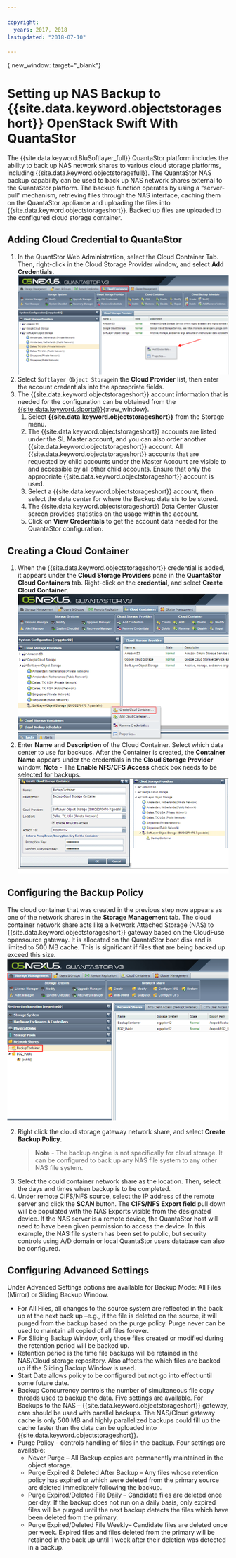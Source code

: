 ```yaml
---

copyright:
  years: 2017, 2018
lastupdated: "2018-07-10"

---
```

{:new_window: target="_blank"}


# Setting up NAS Backup to {{site.data.keyword.objectstorageshort}} OpenStack Swift With QuantaStor

The {{site.data.keyword.BluSoftlayer_full}} QuantaStor platform includes the ability to back up NAS network shares to various cloud storage platforms, including {{site.data.keyword.objectstoragefull}}. The QuantaStor NAS backup capability can be used to back up NAS network shares external to the QuantaStor platform. The backup function operates by using a “server-pull” mechanism, retrieving files through the NAS interface, caching them on the QuantaStor appliance and uploading the files into {{site.data.keyword.objectstorageshort}}. Backed up files are uploaded to the configured cloud storage container.


## Adding Cloud Credential to QuantaStor

1. In the QuantStor Web Administration, select the Cloud Container Tab. Then, right-click in the Cloud Storage Provider window, and select **Add Credentials**.<br/>![Add Credentials](/images/add_credentials.png)
2. Select `Softlayer Object Storage`in the **Cloud Provider** list, then enter the account credentials into the appropriate fields.
3. The {{site.data.keyword.objectstorageshort}} account information that is needed for the configuration can be obtained from the [{{site.data.keyword.slportal}}](https://control.softlayer.com/){:new_window}.
    1. Select **{{site.data.keyword.objectstorageshort}}** from the Storage menu.
    2. The {{site.data.keyword.objectstorageshort}} accounts are listed under the SL Master account, and you can also order another {{site.data.keyword.objectstorageshort}} account. All {{site.data.keyword.objectstorageshort}} accounts that are requested by child accounts under the Master Account are visible to and accessible by all other child accounts. Ensure that only the appropriate {{site.data.keyword.objectstorageshort}} account is used.
    3. Select a {{site.data.keyword.objectstorageshort}} account, then select the data center for where the Backup data sis to be stored.
    4. The {{site.data.keyword.objectstorageshort}} Data Center Cluster screen provides statistics on the usage within the account.
    5. Click on **View Credentials** to get the account data needed for the QuantaStor configuration.

## Creating a Cloud Container

1. When the {{site.data.keyword.objectstorageshort}} credential is added, it appears under the **Cloud Storage Providers** pane in the **QuantaStor Cloud Containers** tab. Right-click on the **credential**, and select **Create Cloud Container**.<br/>![Cloud Container](/images/cloud_container.png)
2. Enter **Name** and **Description** of the Cloud Container. Select which data center to use for backups. After the Container is created, the **Container Name** appears under the credentials in the **Cloud Storage Provider** window.
   **Note** - The **Enable NFS/CFS Access** check box needs to be  selected for backups. <br/> ![Enabling NFS/CFS Access](/images/NFS_CFS.png)

## Configuring the Backup Policy

The cloud container that was created in the previous step now appears as one of the network shares in the **Storage Management** tab. The cloud container network share acts like a Network Attached Storage (NAS) to {{site.data.keyword.objectstorageshort}} gateway based on the CloudFuse opensource gateway. It is allocated on the QuantaStor boot disk and is limited to 500 MB cache. This is significant if files that are being backed up exceed this size.<br/> ![Backup](/images/backup.png)

2. Right click the cloud storage gateway network share, and select **Create Backup Policy**.
   >**Note** - The backup engine is not specifically for cloud storage. It can be configured to back up any NAS file system to any other NAS file system. 
3. Select the could container network share as the location. Then, select the days and times when backup is to be completed.
4. Under remote CIFS/NFS source, select the IP address of the remote server and click the **SCAN** button. The **CIFS/NFS Export field** pull down will be populated with the NAS Exports visible from the designated device. If the NAS server is a remote device, the QuantaStor host will need to have been given permission to access the device. In this example, the NAS file system has been set to public, but security controls using A/D domain or local QuantaStor users database can also be configured.

## Configuring Advanced Settings

Under Advanced Settings options are available for Backup Mode: All Files (Mirror) or Sliding Backup Window.

 - For All Files, all changes to the source system are reflected in the back up at the next back up –e.g., if the file is deleted on the source, it will purged from the backup based on the purge policy. Purge never can be used to maintain all copied of all files forever.
 - For Sliding Backup Window, only those files created or modified during the retention period will be backed up.
 - Retention period is the time file backups will be retained in the NAS/Cloud storage repository. Also affects the which files are backed up if the Sliding Backup Window is used.
 - Start Date allows policy to be configured but not go into effect until some future date.
 - Backup Concurrency controls the number of simultaneous file copy threads used to backup the data. Five settings are available. For Backups to the NAS – {{site.data.keyword.objectstorageshort}} gateway, care should be used with parallel backups. The NAS/Cloud gateway cache is only 500 MB and highly parallelized backups could fill up the cache faster than the data can be uploaded into {{site.data.keyword.objectstorageshort}}.
 - Purge Policy - controls handling of files in the backup. Four settings are available:
    - Never Purge – All Backup copies are permanently maintained in the object storage.
    - Purge Expired & Deleted After Backup – Any files whose retention policy has expired or which were deleted from the primary source are deleted immediately following the backup.
    - Purge Expired/Deleted File Daily – Candidate files are deleted once per day. If the backup does not run on a daily basis, only expired files will be purged until the next backup detects the files which have been deleted from the primary.
    - Purge Expired/Deleted File Weekly– Candidate files are deleted once per week. Expired files and files deleted from the primary will be retained in the back up until 1 week after their deletion was detected in a backup.
